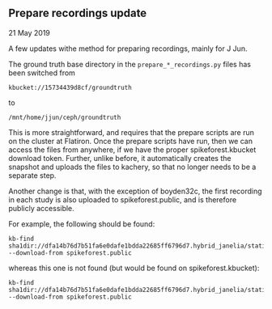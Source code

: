 ## Prepare recordings update

21 May 2019

A few updates withe method for preparing recordings, mainly for J Jun.

The ground truth base directory in the `prepare_*_recordings.py` files has been switched from

`kbucket://15734439d8cf/groundtruth`

to 

`/mnt/home/jjun/ceph/groundtruth`

This is more straightforward, and requires that the prepare scripts are run on
the cluster at Flatiron. Once the prepare scripts have run, then we can access
the files from anywhere, if we have the proper spikeforest.kbucket download token.
Further, unlike before, it automatically creates the snapshot and uploads the files
to kachery, so that no longer needs to be a separate step.

Another change is that, with the exception of boyden32c, the first recording in each
study is also uploaded to spikeforest.public, and is therefore publicly accessible.

For example, the following should be found:

```
kb-find sha1dir://dfa14b76d7b51fa6e0dafe1bdda22685ff6796d7.hybrid_janelia/static/rec_4c_600s_11/raw.mda --download-from spikeforest.public
```

whereas this one is not found (but would be found on spikeforest.kbucket):

```
kb-find sha1dir://dfa14b76d7b51fa6e0dafe1bdda22685ff6796d7.hybrid_janelia/static/rec_4c_600s_31/raw.mda --download-from spikeforest.public
```
